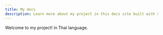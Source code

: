 ```yaml
---
title: My docs
description: Learn more about my project in this docs site built with Starlight.
---
```


Welcome to my project! in Thai language.
